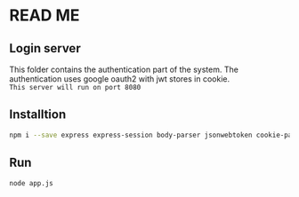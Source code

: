 # READ ME
## Login server

This folder contains the authentication part of the system. The authentication uses google oauth2 with jwt stores in cookie.  
``This server will run on port 8080``

## Installtion

```bash
npm i --save express express-session body-parser jsonwebtoken cookie-parser
```

## Run 

```bash
node app.js
```
